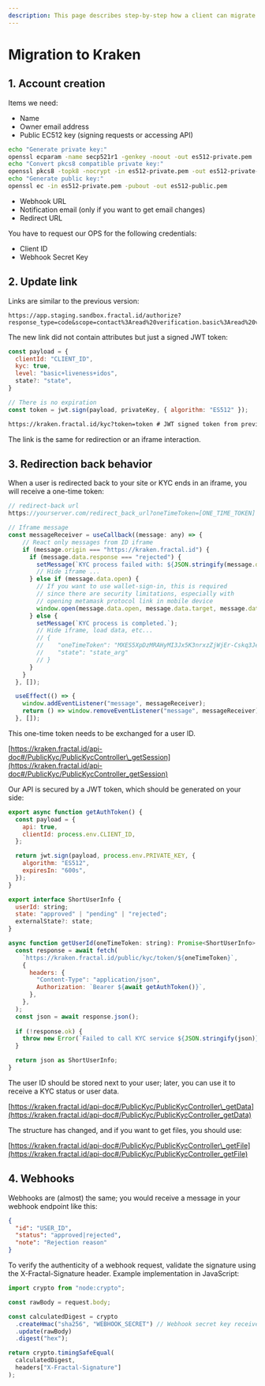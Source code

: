 ```yaml
---
description: This page describes step-by-step how a client can migrate co to a new version.
---
```


# Migration to Kraken

## 1. Account creation

Items we need:

* Name
* Owner email address
* Public EC512 key (signing requests or accessing API)

```bash
echo "Generate private key:"
openssl ecparam -name secp521r1 -genkey -noout -out es512-private.pem
echo "Convert pkcs8 compatible private key:"
openssl pkcs8 -topk8 -nocrypt -in es512-private.pem -out es512-private-key-pkcs8.pem
echo "Generate public key:"
openssl ec -in es512-private.pem -pubout -out es512-public.pem
```

* Webhook URL
* Notification email (only if you want to get email changes)
* Redirect URL

You have to request our OPS for the following credentials:

* Client ID
* Webhook Secret Key

## 2. Update link

Links are similar to the previous version:

```
https://app.staging.sandbox.fractal.id/authorize?response_type=code&scope=contact%3Aread%20verification.basic%3Aread%20verification.basic.details%3Aread%20verification.liveness%3Aread%20verification.liveness.details%3Aread&client_id=dc3aa1910acbb7ff4d22c07e43a6926adc3a81305a9355a304410048c9a91afd&redirect_uri=https%3A%2F%2Fdemo.staging.sandbox.fractal.id%2Fapi%2Fcallback
```

The new link did not contain attributes but just a signed JWT token:

```javascript
const payload = {
  clientId: "CLIENT_ID",
  kyc: true,
  level: "basic+liveness+idos",
  state?: "state",
}

// There is no expiration
const token = jwt.sign(payload, privateKey, { algorithm: "ES512" });
```

```html
https://kraken.fractal.id/kyc?token=token # JWT signed token from previous step
```

The link is the same for redirection or an iframe interaction.

## 3. Redirection back behavior

When a user is redirected back to your site or KYC ends in an iframe, you will receive a one-time token:

```javascript
// redirect-back url
https://yourserver.com/redirect_back_url?oneTimeToken=[ONE_TIME_TOKEN]

// Iframe message
const messageReceiver = useCallback((message: any) => {
    // React only messages from ID iframe
    if (message.origin === "https://kraken.fractal.id") {
      if (message.data.response === "rejected") {
        setMessage(`KYC process failed with: ${JSON.stringify(message.data.error)}`);
        // Hide iframe ...
      } else if (message.data.open) {
        // If you want to use wallet-sign-in, this is required
        // since there are security limitations, especially with
        // opening metamask protocol link in mobile device
        window.open(message.data.open, message.data.target, message.data.features);
      } else {
        setMessage(`KYC process is completed.`);
        // Hide iframe, load data, etc...
        // { 
        //    "oneTimeToken": "MXES5XpDzMRAHyMI3Jx5K3nrxzZjWjEr-Cskq3Jevso",
        //    "state": "state_arg"
        // }
      }
    }
  }, []);

  useEffect(() => {
    window.addEventListener("message", messageReceiver);
    return () => window.removeEventListener("message", messageReceiver);
  }, []);
```

This one-time token needs to be exchanged for a user ID.&#x20;

[https://kraken.fractal.id/api-doc#/PublicKyc/PublicKycController\_getSession](https://kraken.fractal.id/api-doc#/PublicKyc/PublicKycController_getSession)

Our API is secured by a JWT token, which should be generated on your side:

```javascript
export async function getAuthToken() {
  const payload = {
    api: true,
    clientId: process.env.CLIENT_ID,
  };

  return jwt.sign(payload, process.env.PRIVATE_KEY, {
    algorithm: "ES512",
    expiresIn: "600s",
  });
}

export interface ShortUserInfo {
  userId: string;
  state: "approved" | "pending" | "rejected";
  externalState?: state;
}

async function getUserId(oneTimeToken: string): Promise<ShortUserInfo> {
  const response = await fetch(
    `https://kraken.fractal.id/public/kyc/token/${oneTimeToken}`,
    {
      headers: {
        "Content-Type": "application/json",
        Authorization: `Bearer ${await getAuthToken()}`,
      },
    },
  );
  const json = await response.json();
  
  if (!response.ok) {
    throw new Error(`Failed to call KYC service ${JSON.stringify(json)}`);
  }

  return json as ShortUserInfo;
}
```

The user ID should be stored next to your user; later, you can use it to receive a KYC status or user data.

[https://kraken.fractal.id/api-doc#/PublicKyc/PublicKycController\_getData](https://kraken.fractal.id/api-doc#/PublicKyc/PublicKycController_getData)

The structure has changed, and if you want to get files, you should use:

[https://kraken.fractal.id/api-doc#/PublicKyc/PublicKycController\_getFile](https://kraken.fractal.id/api-doc#/PublicKyc/PublicKycController_getFile)

## 4. Webhooks

Webhooks are (almost) the same; you would receive a message in your webhook endpoint like this:

```json
{
  "id": "USER_ID",
  "status": "approved|rejected",
  "note": "Rejection reason"
}
```

To verify the authenticity of a webhook request, validate the signature using the X-Fractal-Signature header. Example implementation in JavaScript:

```javascript
import crypto from "node:crypto";

const rawBody = request.body;

const calculatedDigest = crypto
  .createHmac("sha256", "WEBHOOK_SECRET") // Webhook secret key received during client account setup
  .update(rawBody)
  .digest("hex");

return crypto.timingSafeEqual(
  calculatedDigest,
  headers["X-Fractal-Signature"]
);
```
